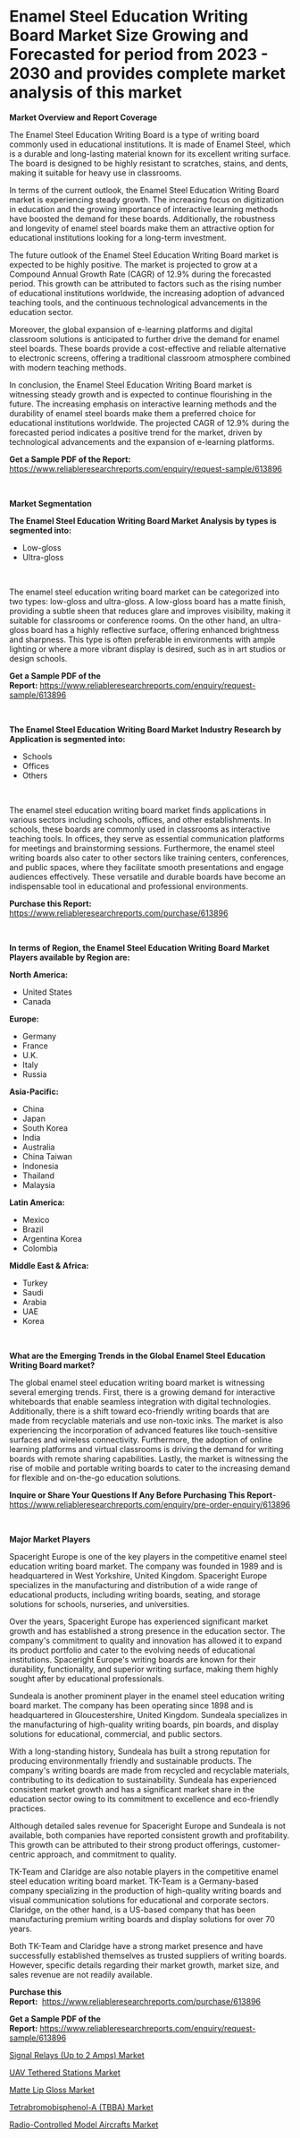 <p><h1>Enamel Steel Education Writing Board Market Size Growing and Forecasted for period from 2023 - 2030 and provides complete market analysis of this market</h1></p><p><strong>Market Overview and Report Coverage</strong></p>
<p><p>The Enamel Steel Education Writing Board is a type of writing board commonly used in educational institutions. It is made of Enamel Steel, which is a durable and long-lasting material known for its excellent writing surface. The board is designed to be highly resistant to scratches, stains, and dents, making it suitable for heavy use in classrooms.</p><p>In terms of the current outlook, the Enamel Steel Education Writing Board market is experiencing steady growth. The increasing focus on digitization in education and the growing importance of interactive learning methods have boosted the demand for these boards. Additionally, the robustness and longevity of enamel steel boards make them an attractive option for educational institutions looking for a long-term investment.</p><p>The future outlook of the Enamel Steel Education Writing Board market is expected to be highly positive. The market is projected to grow at a Compound Annual Growth Rate (CAGR) of 12.9% during the forecasted period. This growth can be attributed to factors such as the rising number of educational institutions worldwide, the increasing adoption of advanced teaching tools, and the continuous technological advancements in the education sector.</p><p>Moreover, the global expansion of e-learning platforms and digital classroom solutions is anticipated to further drive the demand for enamel steel boards. These boards provide a cost-effective and reliable alternative to electronic screens, offering a traditional classroom atmosphere combined with modern teaching methods.</p><p>In conclusion, the Enamel Steel Education Writing Board market is witnessing steady growth and is expected to continue flourishing in the future. The increasing emphasis on interactive learning methods and the durability of enamel steel boards make them a preferred choice for educational institutions worldwide. The projected CAGR of 12.9% during the forecasted period indicates a positive trend for the market, driven by technological advancements and the expansion of e-learning platforms.</p></p>
<p><strong>Get a Sample PDF of the Report:</strong> <a href="https://www.reliableresearchreports.com/enquiry/request-sample/613896">https://www.reliableresearchreports.com/enquiry/request-sample/613896</a></p>
<p>&nbsp;</p>
<p><strong>Market Segmentation</strong></p>
<p><strong>The Enamel Steel Education Writing Board Market Analysis by types is segmented into:</strong></p>
<p><ul><li>Low-gloss</li><li>Ultra-gloss</li></ul></p>
<p>&nbsp;</p>
<p><p>The enamel steel education writing board market can be categorized into two types: low-gloss and ultra-gloss. A low-gloss board has a matte finish, providing a subtle sheen that reduces glare and improves visibility, making it suitable for classrooms or conference rooms. On the other hand, an ultra-gloss board has a highly reflective surface, offering enhanced brightness and sharpness. This type is often preferable in environments with ample lighting or where a more vibrant display is desired, such as in art studios or design schools.</p></p>
<p><strong>Get a Sample PDF of the Report:</strong>&nbsp;<a href="https://www.reliableresearchreports.com/enquiry/request-sample/613896">https://www.reliableresearchreports.com/enquiry/request-sample/613896</a></p>
<p>&nbsp;</p>
<p><strong>The Enamel Steel Education Writing Board Market Industry Research by Application is segmented into:</strong></p>
<p><ul><li>Schools</li><li>Offices</li><li>Others</li></ul></p>
<p>&nbsp;</p>
<p><p>The enamel steel education writing board market finds applications in various sectors including schools, offices, and other establishments. In schools, these boards are commonly used in classrooms as interactive teaching tools. In offices, they serve as essential communication platforms for meetings and brainstorming sessions. Furthermore, the enamel steel writing boards also cater to other sectors like training centers, conferences, and public spaces, where they facilitate smooth presentations and engage audiences effectively. These versatile and durable boards have become an indispensable tool in educational and professional environments.</p></p>
<p><strong>Purchase this Report:</strong>&nbsp; <a href="https://www.reliableresearchreports.com/purchase/613896">https://www.reliableresearchreports.com/purchase/613896</a></p>
<p>&nbsp;</p>
<p><strong>In terms of Region, the Enamel Steel Education Writing Board Market Players available by Region are:</strong></p>
<p>
    <p> <strong> North America: </strong>
        <ul>
            <li>United States</li>
            <li>Canada</li>
        </ul>
        </p> 
    <p> <strong> Europe: </strong>
        <ul>
            <li>Germany</li>
            <li>France</li>
            <li>U.K.</li>
            <li>Italy</li>
            <li>Russia</li>
        </ul>
        </p> 
    <p> <strong> Asia-Pacific: </strong>
        <ul>
            <li>China</li>
            <li>Japan</li>
            <li>South Korea</li>
            <li>India</li>
            <li>Australia</li>
            <li>China Taiwan</li>
            <li>Indonesia</li>
            <li>Thailand</li>
            <li>Malaysia</li>
        </ul>
        </p> 
    <p> <strong> Latin America: </strong>
        <ul>
            <li>Mexico</li>
            <li>Brazil</li>
            <li>Argentina Korea</li>
            <li>Colombia</li>
        </ul>
        </p> 
    <p> <strong> Middle East & Africa: </strong>
        <ul>
            <li>Turkey</li>
            <li>Saudi</li>
            <li>Arabia</li>
            <li>UAE</li>
            <li>Korea</li>
        </ul>
    </p>
    </p>
<p>&nbsp;</p>
<p><strong>What are the Emerging Trends in the Global Enamel Steel Education Writing Board market?</strong></p>
<p><p>The global enamel steel education writing board market is witnessing several emerging trends. First, there is a growing demand for interactive whiteboards that enable seamless integration with digital technologies. Additionally, there is a shift toward eco-friendly writing boards that are made from recyclable materials and use non-toxic inks. The market is also experiencing the incorporation of advanced features like touch-sensitive surfaces and wireless connectivity. Furthermore, the adoption of online learning platforms and virtual classrooms is driving the demand for writing boards with remote sharing capabilities. Lastly, the market is witnessing the rise of mobile and portable writing boards to cater to the increasing demand for flexible and on-the-go education solutions.</p></p>
<p><strong>Inquire or Share Your Questions If Any Before Purchasing This Report</strong>- <a href="https://www.reliableresearchreports.com/enquiry/pre-order-enquiry/613896">https://www.reliableresearchreports.com/enquiry/pre-order-enquiry/613896</a></p>
<p>&nbsp;</p>
<p><strong>Major Market Players</strong></p>
<p><p>Spaceright Europe is one of the key players in the competitive enamel steel education writing board market. The company was founded in 1989 and is headquartered in West Yorkshire, United Kingdom. Spaceright Europe specializes in the manufacturing and distribution of a wide range of educational products, including writing boards, seating, and storage solutions for schools, nurseries, and universities.</p><p>Over the years, Spaceright Europe has experienced significant market growth and has established a strong presence in the education sector. The company's commitment to quality and innovation has allowed it to expand its product portfolio and cater to the evolving needs of educational institutions. Spaceright Europe's writing boards are known for their durability, functionality, and superior writing surface, making them highly sought after by educational professionals.</p><p>Sundeala is another prominent player in the enamel steel education writing board market. The company has been operating since 1898 and is headquartered in Gloucestershire, United Kingdom. Sundeala specializes in the manufacturing of high-quality writing boards, pin boards, and display solutions for educational, commercial, and public sectors.</p><p>With a long-standing history, Sundeala has built a strong reputation for producing environmentally friendly and sustainable products. The company's writing boards are made from recycled and recyclable materials, contributing to its dedication to sustainability. Sundeala has experienced consistent market growth and has a significant market share in the education sector owing to its commitment to excellence and eco-friendly practices.</p><p>Although detailed sales revenue for Spaceright Europe and Sundeala is not available, both companies have reported consistent growth and profitability. This growth can be attributed to their strong product offerings, customer-centric approach, and commitment to quality.</p><p>TK-Team and Claridge are also notable players in the competitive enamel steel education writing board market. TK-Team is a Germany-based company specializing in the production of high-quality writing boards and visual communication solutions for educational and corporate sectors. Claridge, on the other hand, is a US-based company that has been manufacturing premium writing boards and display solutions for over 70 years.</p><p>Both TK-Team and Claridge have a strong market presence and have successfully established themselves as trusted suppliers of writing boards. However, specific details regarding their market growth, market size, and sales revenue are not readily available.</p></p>
<p><strong>Purchase this Report:</strong>&nbsp;&nbsp;<a href="https://www.reliableresearchreports.com/purchase/613896">https://www.reliableresearchreports.com/purchase/613896</a></p>
<p></p>
<p><strong>Get a Sample PDF of the Report:</strong>&nbsp;<a href="https://www.reliableresearchreports.com/enquiry/request-sample/613896">https://www.reliableresearchreports.com/enquiry/request-sample/613896</a></p>
<p><p><a href="https://github.com/jonneygiverf/Market-Research-Report-List-1/blob/main/signal-relays-up-to-2-amps-market.md">Signal Relays (Up to 2 Amps) Market</a></p><p><a href="https://www.linkedin.com/pulse/uav-tethered-stations-market-size-growth-forecast-from-2023/">UAV Tethered Stations Market</a></p><p><a href="https://medium.com/@alanwatkins6h/matte-lip-gloss-market-size-growth-forecast-2023-2030-1d8aaa10e541">Matte Lip Gloss Market</a></p><p><a href="https://github.com/prosalinda88/Market-Research-Report-List-1/blob/main/tetrabromobisphenol-a-tbba-market.md">Tetrabromobisphenol-A (TBBA) Market</a></p><p><a href="https://www.linkedin.com/pulse/radio-controlled-model-aircrafts-market-share-amp-new-trends/">Radio-Controlled Model Aircrafts Market</a></p></p>